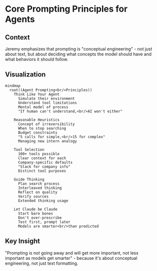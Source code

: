 # Core Prompting Principles for Agents

## Context
Jeremy emphasizes that prompting is "conceptual engineering" - not just about text, but about deciding what concepts the model should have and what behaviors it should follow.

## Visualization

```mermaid
mindmap
  root((Agent Prompting<br/>Principles))
    Think Like Your Agent
      Simulate their environment
      Understand tool limitations
      Mental model of process
      "If human can't understand,<br/>AI won't either"
    
    Reasonable Heuristics
      Concept of irreversibility
      When to stop searching
      Budget constraints
      "5 calls for simple,<br/>15 for complex"
      Managing new intern analogy
    
    Tool Selection
      100+ tools possible
      Clear context for each
      Company-specific defaults
      "Slack for company info"
      Distinct tool purposes
    
    Guide Thinking
      Plan search process
      Interleaved thinking
      Reflect on quality
      Verify sources
      Extended thinking usage
    
    Let Claude be Claude
      Start bare bones
      Don't over-prescribe
      Test first, prompt later
      Models are smarter<br/>than predicted
```

## Key Insight
"Prompting is not going away and will get more important, not less important as models get smarter" - because it's about conceptual engineering, not just text formatting.